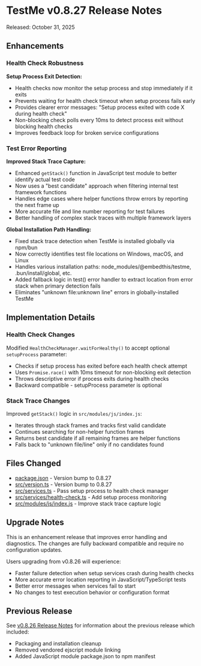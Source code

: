 # TestMe v0.8.27 Release Notes

Released: October 31, 2025

## Enhancements

### Health Check Robustness

**Setup Process Exit Detection:**
- Health checks now monitor the setup process and stop immediately if it exits
- Prevents waiting for health check timeout when setup process fails early
- Provides clearer error messages: "Setup process exited with code X during health check"
- Non-blocking check polls every 10ms to detect process exit without blocking health checks
- Improves feedback loop for broken service configurations

### Test Error Reporting

**Improved Stack Trace Capture:**
- Enhanced `getStack()` function in JavaScript test module to better identify actual test code
- Now uses a "best candidate" approach when filtering internal test framework functions
- Handles edge cases where helper functions throw errors by reporting the next frame up
- More accurate file and line number reporting for test failures
- Better handling of complex stack traces with multiple framework layers

**Global Installation Path Handling:**
- Fixed stack trace detection when TestMe is installed globally via npm/bun
- Now correctly identifies test file locations on Windows, macOS, and Linux
- Handles various installation paths: node_modules/@embedthis/testme, .bun/install/global, etc.
- Added fallback logic in test() error handler to extract location from error stack when primary detection fails
- Eliminates "unknown file:unknown line" errors in globally-installed TestMe

## Implementation Details

### Health Check Changes

Modified `HealthCheckManager.waitForHealthy()` to accept optional `setupProcess` parameter:
- Checks if setup process has exited before each health check attempt
- Uses `Promise.race()` with 10ms timeout for non-blocking exit detection
- Throws descriptive error if process exits during health checks
- Backward compatible - setupProcess parameter is optional

### Stack Trace Changes

Improved `getStack()` logic in `src/modules/js/index.js`:
- Iterates through stack frames and tracks first valid candidate
- Continues searching for non-helper function frames
- Returns best candidate if all remaining frames are helper functions
- Falls back to "unknown file/line" only if no candidates found

## Files Changed

- [package.json](../../package.json) - Version bump to 0.8.27
- [src/version.ts](../../src/version.ts) - Version bump to 0.8.27
- [src/services.ts](../../src/services.ts) - Pass setup process to health check manager
- [src/services/health-check.ts](../../src/services/health-check.ts) - Add setup process monitoring
- [src/modules/js/index.js](../../src/modules/js/index.js) - Improve stack trace capture logic

## Upgrade Notes

This is an enhancement release that improves error handling and diagnostics. The changes are fully backward compatible and require no configuration updates.

Users upgrading from v0.8.26 will experience:
- Faster failure detection when setup services crash during health checks
- More accurate error location reporting in JavaScript/TypeScript tests
- Better error messages when services fail to start
- No changes to test execution behavior or configuration format

## Previous Release

See [v0.8.26 Release Notes](v0.8.26.md) for information about the previous release which included:
- Packaging and installation cleanup
- Removed vendored ejscript module linking
- Added JavaScript module package.json to npm manifest
